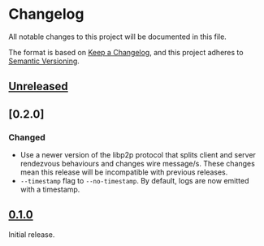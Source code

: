 # Changelog

All notable changes to this project will be documented in this file.

The format is based on [Keep a Changelog](https://keepachangelog.com/en/1.0.0/),
and this project adheres to [Semantic Versioning](https://semver.org/spec/v2.0.0.html).

## [Unreleased]

## [0.2.0]

### Changed

- Use a newer version of the libp2p protocol that splits client and server rendezvous behaviours and changes wire message/s.
  These changes mean this release will be incompatible with previous releases.
- `--timestamp` flag to `--no-timestamp`.
  By default, logs are now emitted with a timestamp.

## [0.1.0]

Initial release.

[Unreleased]: https://github.com/comit-network/rendezvous-server/compare/0.1.0...HEAD
[0.1.0]: https://github.com/comit-network/rendezvous-server/compare/fba56c1...0.1.0
